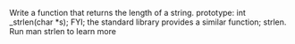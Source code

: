 Write a function that returns the length of a string. prototype: int _strlen(char *s); FYI; the standard library provides a similar function; strlen. Run man strlen to learn more
